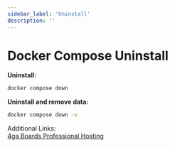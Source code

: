 ```yaml
---
sidebar_label: 'Uninstall'
description: ''
---
```


# Docker Compose Uninstall

**Uninstall:**
```bash
docker compose down
```

**Uninstall and remove data:**
```bash
docker compose down -v
```

Additional Links:\
[4ga Boards Professional Hosting](./install-4gaboards)
